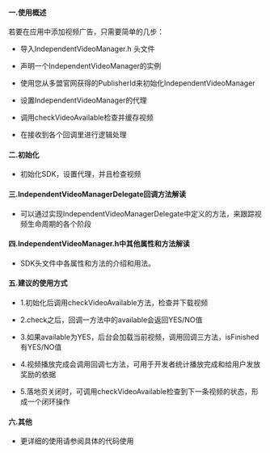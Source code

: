 #### 一.使用概述

若要在应用中添加视频广告，只需要简单的几步：

* 导入IndependentVideoManager.h 头文件

* 声明一个IndependentVideoManager的实例

* 使用您从多盟官网获得的PublisherId来初始化IndependentVideoManager

* 设置IndependentVideoManager的代理

* 调用checkVideoAvailable检查并缓存视频

* 在接收到各个回调里进行逻辑处理

#### 二.初始化

* 初始化SDK，设置代理，并且检查视频

#### 三.IndependentVideoManagerDelegate回调方法解读

* 可以通过实现IndependentVideoManagerDelegate中定义的方法，来跟踪视频生命周期的各个阶段

#### 四.IndependentVideoManager.h中其他属性和方法解读

* SDK头文件中各属性和方法的介绍和用法。

#### 五.建议的使用方式

* 1.初始化后调用checkVideoAvailable方法，检查并下载视频

* 2.check之后，回调一方法中的available会返回YES/NO值

* 3.如果available为YES，后台会加载当前视频，调用回调三方法，isFinished有YES/NO值

* 4.视频播放完成会调用回调七方法，可用于开发者统计播放完成和给用户发放奖励的依据

* 5.落地页关闭时，可调用checkVideoAvailable检查到下一条视频的状态，形成一个闭环操作

#### 六.其他

* 更详细的使用请参阅具体的代码使用



